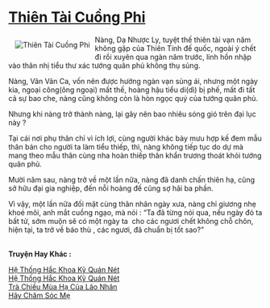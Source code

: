 <a href="https://utruyen.com/thien-tai-cuong-phi/16123/" title="Thiên Tài Cuồng Phi"><h1>Thiên Tài Cuồng Phi</h1></a><div style="display:table"><img align="right" style="float: left; padding: 10px;" src="https://utruyen.com/images/story/200x260/thien-tai-cuong-phi.jpg" alt="Thiên Tài Cuồng Phi">Nàng, Dạ Nhược Ly, tuyệt thế thiên tài vạn năm không gặp của Thiên Tinh đế quốc, ngoài ý chết đi rồi xuyên qua ngàn năm trước, linh hồn nhập vào thân nhị tiểu thư xác tướng quân phủ không thụ sủng.<p></p>Nàng, Vân Vãn Ca, vốn nên được hưởng ngàn vạn sủng ái, nhưng một ngày kia, ngoại công(ông ngoại) mất thế, hoàng hậu tiểu di(dì) bị phế, mất đi tất cả sự bao che, nàng cũng không còn là hòn ngọc quý của tướng quân phủ.<p></p>Nhưng khi nàng trở thành nàng, lại gây nên bao nhiêu sóng gió trên đại lục này ?<p></p>Tại cái nơi phụ thân chỉ vì ích lợi, cùng người khác bày mưu hợp kế đem mẫu thân bán cho người ta làm tiểu thiếp, thì, nàng không tiếp tục do dự mà mang theo mẫu thân cùng nha hoàn thiếp thân khẩn trương thoát khỏi tướng quân phủ.<p></p>Mười năm sau, nàng trở về một lần nữa, nàng đã danh chấn thiên hạ, cũng sở hữu đại gia nghiệp, đến nỗi hoàng đế cũng sợ hãi ba phần.<p></p>Vì vậy, một lần nữa đối mặt cùng thân nhân ngày xưa, nàng chỉ giương nhẹ khoé môi, anh mắt cuồng ngạo, mà nói : “Ta đã từng nói qua, nếu ngày đó ta bất tử, sớm muộn sẽ có một ngày ta  cho các ngươi chết không chỗ chôn, hiện tại, ta trở về báo thù , các ngươi, đã chuẩn bị tốt sao?”</div><p><br><b>Truyện Hay Khác :</b></p><a href="https://utruyen.com/he-thong-hac-khoa-ky-quan-net/17482/" alt="Hệ Thống Hắc Khoa Kỹ Quán Nét">Hệ Thống Hắc Khoa Kỹ Quán Nét</a><br/><a href="https://www.pinterest.com/pin/643874077960214772/" alt="Hệ Thống Hắc Khoa Kỹ Quán Nét">Hệ Thống Hắc Khoa Kỹ Quán Nét</a><br/><a href="https://dammy2019.blogspot.com/2019/11/tra-chieu-mua-ha-cua-lao-nhan.html" alt="Trà Chiều Mùa Hạ Của Lão Nhân">Trà Chiều Mùa Hạ Của Lão Nhân</a><br/><a href="https://github.com/quanluxury/ngontinhhot/tree/master/truyenhay/20439/" alt="Hãy Chăm Sóc Mẹ">Hãy Chăm Sóc Mẹ</a><br/>